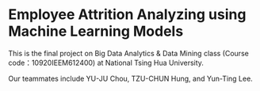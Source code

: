 # Employee Attrition Analyzing using Machine Learning Models
This is the final project on Big Data Analytics & Data Mining class (Course code：10920IEEM612400) at National Tsing Hua University. 

Our teammates include YU-JU Chou, TZU-CHUN Hung, and Yun-Ting Lee.
